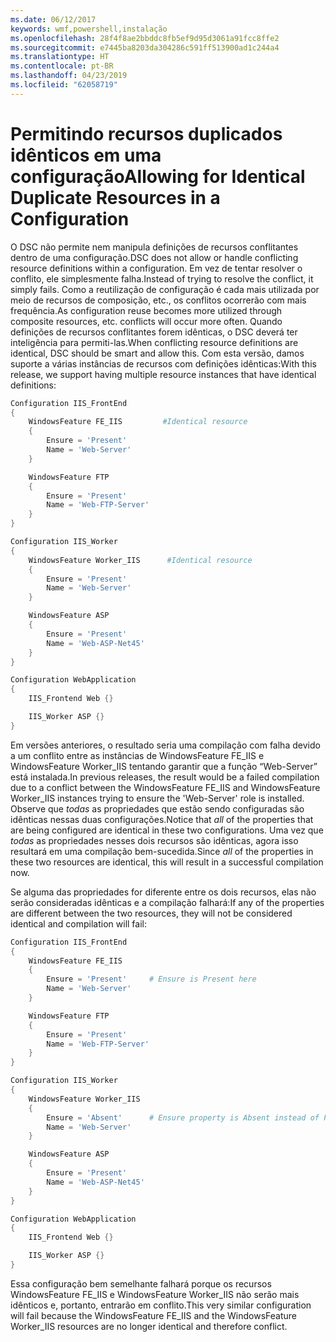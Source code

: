```yaml
---
ms.date: 06/12/2017
keywords: wmf,powershell,instalação
ms.openlocfilehash: 28f4f8ae2bbddc8fb5ef9d95d3061a91fcc8ffe2
ms.sourcegitcommit: e7445ba8203da304286c591ff513900ad1c244a4
ms.translationtype: HT
ms.contentlocale: pt-BR
ms.lasthandoff: 04/23/2019
ms.locfileid: "62058719"
---
```

# <a name="allowing-for-identical-duplicate-resources-in-a-configuration"></a><span data-ttu-id="7bcee-102">Permitindo recursos duplicados idênticos em uma configuração</span><span class="sxs-lookup"><span data-stu-id="7bcee-102">Allowing for Identical Duplicate Resources in a Configuration</span></span>

<span data-ttu-id="7bcee-103">O DSC não permite nem manipula definições de recursos conflitantes dentro de uma configuração.</span><span class="sxs-lookup"><span data-stu-id="7bcee-103">DSC does not allow or handle conflicting resource definitions within a configuration.</span></span> <span data-ttu-id="7bcee-104">Em vez de tentar resolver o conflito, ele simplesmente falha.</span><span class="sxs-lookup"><span data-stu-id="7bcee-104">Instead of trying to resolve the conflict, it simply fails.</span></span> <span data-ttu-id="7bcee-105">Como a reutilização de configuração é cada mais utilizada por meio de recursos de composição, etc., os conflitos ocorrerão com mais frequência.</span><span class="sxs-lookup"><span data-stu-id="7bcee-105">As configuration reuse becomes more utilized through composite resources, etc. conflicts will occur more often.</span></span> <span data-ttu-id="7bcee-106">Quando definições de recursos conflitantes forem idênticas, o DSC deverá ter inteligência para permiti-las.</span><span class="sxs-lookup"><span data-stu-id="7bcee-106">When conflicting resource definitions are identical, DSC should be smart and allow this.</span></span> <span data-ttu-id="7bcee-107">Com esta versão, damos suporte a várias instâncias de recursos com definições idênticas:</span><span class="sxs-lookup"><span data-stu-id="7bcee-107">With this release, we support having multiple resource instances that have identical definitions:</span></span>

```powershell
Configuration IIS_FrontEnd
{
    WindowsFeature FE_IIS         #Identical resource
    {
        Ensure = 'Present'
        Name = 'Web-Server'
    }

    WindowsFeature FTP
    {
        Ensure = 'Present'
        Name = 'Web-FTP-Server'
    }
}

Configuration IIS_Worker
{
    WindowsFeature Worker_IIS      #Identical resource
    {
        Ensure = 'Present'
        Name = 'Web-Server'
    }

    WindowsFeature ASP
    {
        Ensure = 'Present'
        Name = 'Web-ASP-Net45'
    }
}

Configuration WebApplication
{
    IIS_Frontend Web {}

    IIS_Worker ASP {}
}
```

<span data-ttu-id="7bcee-108">Em versões anteriores, o resultado seria uma compilação com falha devido a um conflito entre as instâncias de WindowsFeature FE_IIS e WindowsFeature Worker_IIS tentando garantir que a função “Web-Server” está instalada.</span><span class="sxs-lookup"><span data-stu-id="7bcee-108">In previous releases, the result would be a failed compilation due to a conflict between the WindowsFeature FE_IIS and WindowsFeature Worker_IIS instances trying to ensure the 'Web-Server' role is installed.</span></span> <span data-ttu-id="7bcee-109">Observe que *todas* as propriedades que estão sendo configuradas são idênticas nessas duas configurações.</span><span class="sxs-lookup"><span data-stu-id="7bcee-109">Notice that *all* of the properties that are being configured are identical in these two configurations.</span></span> <span data-ttu-id="7bcee-110">Uma vez que *todas* as propriedades nesses dois recursos são idênticas, agora isso resultará em uma compilação bem-sucedida.</span><span class="sxs-lookup"><span data-stu-id="7bcee-110">Since *all* of the properties in these two resources are identical, this will result in a successful compilation now.</span></span>

<span data-ttu-id="7bcee-111">Se alguma das propriedades for diferente entre os dois recursos, elas não serão consideradas idênticas e a compilação falhará:</span><span class="sxs-lookup"><span data-stu-id="7bcee-111">If any of the properties are different between the two resources, they will not be considered identical and compilation will fail:</span></span>

```powershell
Configuration IIS_FrontEnd
{
    WindowsFeature FE_IIS
    {
        Ensure = 'Present'     # Ensure is Present here
        Name = 'Web-Server'
    }

    WindowsFeature FTP
    {
        Ensure = 'Present'
        Name = 'Web-FTP-Server'
    }
}

Configuration IIS_Worker
{
    WindowsFeature Worker_IIS
    {
        Ensure = 'Absent'      # Ensure property is Absent instead of Present
        Name = 'Web-Server'
    }

    WindowsFeature ASP
    {
        Ensure = 'Present'
        Name = 'Web-ASP-Net45'
    }
}

Configuration WebApplication
{
    IIS_Frontend Web {}

    IIS_Worker ASP {}
}
```

<span data-ttu-id="7bcee-112">Essa configuração bem semelhante falhará porque os recursos WindowsFeature FE_IIS e WindowsFeature Worker_IIS não serão mais idênticos e, portanto, entrarão em conflito.</span><span class="sxs-lookup"><span data-stu-id="7bcee-112">This very similar configuration will fail because the WindowsFeature FE_IIS and the WindowsFeature Worker_IIS resources are no longer identical and therefore conflict.</span></span>
